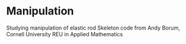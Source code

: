 # Manipulation
Studying manipulation of elastic rod
Skeleton code from Andy Borum, Cornell University REU in Applied Mathematics
